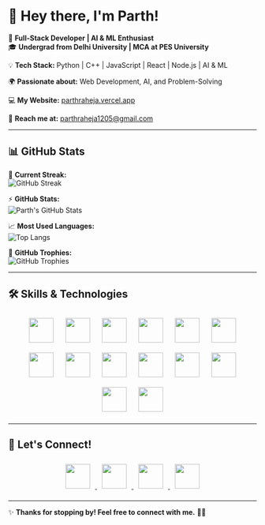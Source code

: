 # 👋 Hey there, I'm **Parth!**  

🚀 **Full-Stack Developer | AI & ML Enthusiast**  
🎓 **Undergrad from Delhi University | MCA at PES University**  

💡 **Tech Stack:** Python | C++ | JavaScript | React | Node.js | AI & ML  

🌍 **Passionate about:** Web Development, AI, and Problem-Solving  

💻 **My Website:** [parthraheja.vercel.app](https://parthraheja.vercel.app/)  

📧 **Reach me at:** parthraheja1205@gmail.com  

---

## 📊 GitHub Stats  
🎯 **Current Streak:**  
![GitHub Streak](https://github-readme-streak-stats.herokuapp.com/?user=novice1205&theme=radical&hide_border=false)  

⚡ **GitHub Stats:**  
![Parth's GitHub Stats](https://github-readme-stats.vercel.app/api?username=novice1205&show_icons=true&theme=radical&hide_border=false&count_private=true&include_all_commits=true)  

📈 **Most Used Languages:**  
![Top Langs](https://github-readme-stats.vercel.app/api/top-langs/?username=novice1205&theme=radical&hide_border=false&layout=compact&langs_count=8)  

🚀 **GitHub Trophies:**  
![GitHub Trophies](https://github-profile-trophy.vercel.app/?username=novice1205&theme=radical&margin-w=10&no-frame=false)  

---

## 🛠 **Skills & Technologies**  

<p align="center">
  <img src="https://cdn.jsdelivr.net/gh/devicons/devicon/icons/python/python-original.svg" height="50" style="margin: 10px;" />
  <img src="https://cdn.jsdelivr.net/gh/devicons/devicon/icons/cplusplus/cplusplus-original.svg" height="50" style="margin: 10px;" />
  <img src="https://cdn.jsdelivr.net/gh/devicons/devicon/icons/java/java-original.svg" height="50" style="margin: 10px;" />
  <img src="https://cdn.jsdelivr.net/gh/devicons/devicon/icons/javascript/javascript-original.svg" height="50" style="margin: 10px;" />
  <img src="https://cdn.jsdelivr.net/gh/devicons/devicon/icons/react/react-original.svg" height="50" style="margin: 10px;" />
  <img src="https://cdn.jsdelivr.net/gh/devicons/devicon/icons/nodejs/nodejs-original.svg" height="50" style="margin: 10px;" />
  <img src="https://cdn.jsdelivr.net/gh/devicons/devicon/icons/mongodb/mongodb-original.svg" height="50" style="margin: 10px;" />
  <img src="https://cdn.jsdelivr.net/gh/devicons/devicon/icons/express/express-original.svg" height="50" style="margin: 10px;" />
  <img src="https://cdn.jsdelivr.net/gh/devicons/devicon/icons/tailwindcss/tailwindcss-original.svg" height="50" style="margin: 10px;" />
  <img src="https://cdn.jsdelivr.net/gh/devicons/devicon/icons/tensorflow/tensorflow-original.svg" height="50" style="margin: 10px;" />
  <img src="https://cdn.jsdelivr.net/gh/devicons/devicon/icons/flask/flask-original.svg" height="50" style="margin: 10px;" />
  <img src="https://cdn.jsdelivr.net/gh/devicons/devicon/icons/git/git-original.svg" height="50" style="margin: 10px;" />
  <img src="https://cdn.jsdelivr.net/gh/devicons/devicon/icons/github/github-original.svg" height="50" style="margin: 10px;" />
  <img src="https://cdn.jsdelivr.net/gh/devicons/devicon/icons/docker/docker-original.svg" height="50" style="margin: 10px;" />
</p>

---

## 🔗 **Let's Connect!**  

<p align="center">
  <a href="https://www.linkedin.com/in/parth-raheja-ba765b230/">
    <img src="https://cdn.jsdelivr.net/gh/devicons/devicon/icons/linkedin/linkedin-original.svg" height="50" style="margin: 10px;" />
  </a>
  <a href="https://github.com/novice1205">
    <img src="https://cdn.jsdelivr.net/gh/devicons/devicon/icons/github/github-original.svg" height="50" style="margin: 10px;" />
  </a>
  <a href="https://x.com/ParthRaheja1205">
    <img src="https://cdn.jsdelivr.net/gh/devicons/devicon/icons/twitter/twitter-original.svg" height="50" style="margin: 10px;" />
  </a>
  <a href="https://www.instagram.com/parthbruhhh">
    <img src="https://cdn.jsdelivr.net/gh/devicons/devicon/icons/instagram/instagram-original.svg" height="50" style="margin: 10px;" />
  </a>
</p>

---

✨ **Thanks for stopping by! Feel free to connect with me.** 🚀🔥  
